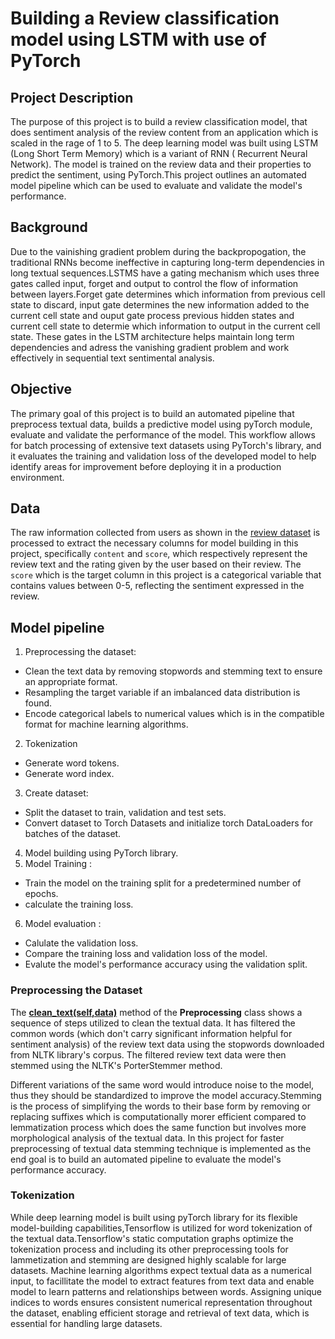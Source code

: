 # Building a Review classification model using LSTM with use of PyTorch 

## Project Description 
The purpose of this project is to build a review classification model, that does sentiment analysis of the review content from an application which is scaled in the rage of 1 to 5. The deep learning model was built using LSTM (Long Short Term Memory) which is a variant of RNN ( Recurrent Neural Network). The model is trained on the review data and their properties to predict the sentiment, using PyTorch.This project outlines an automated model pipeline which can be used to evaluate and validate the model's performance.

## Background 
Due to the vainishing gradient problem during the backpropogation, the traditional RNNs become ineffective in capturing long-term dependencies in long textual sequences.LSTMS have a gating mechanism which uses three gates called input, forget and output to control the flow of information between layers.Forget gate determines which information from previous cell state to discard, input gate determines the new information added to the current cell state and ouput gate process previous hidden states and current cell state to determie which information to output in the current cell state. These gates in the LSTM architecture helps maintain long term dependencies and adress the vanishing gradient problem and work effectively in sequential text sentimental analysis.

## Objective 
The primary goal of this project is to build an automated pipeline that preprocess textual data, builds a predictive model using pyTorch module, evaluate and validate the performance of the model. This workflow allows for batch processing of extensive text datasets using PyTorch's library, and it evaluates the training and validation loss of the developed model to help identify areas for improvement before deploying it in a production environment.

## Data 
The  raw information collected from users as  shown in the [review dataset](Data/review_data.csv)  is processed to extract the necessary columns for model building in this project, specifically `content` and `score`, which respectively represent the review text and the rating given by the user based on their review. The `score` which is the target column in this project is a categorical variable that contains values between 0-5, reflecting the sentiment expressed in the review.

## Model pipeline 

1. Preprocessing the dataset:
- Clean the text data by removing stopwords and stemming text to ensure an appropriate format.
- Resampling the target variable if an imbalanced data distribution is found.
- Encode categorical labels to numerical values which is in the compatible format for machine learning algorithms.
2. Tokenization
  - Generate word tokens.
  - Generate word index.
3. Create dataset:
- Split the dataset to train, validation and test sets.
- Convert dataset to Torch Datasets and initialize torch DataLoaders for batches of the dataset.
4. Model building using PyTorch library.
5. Model Training :
  - Train the model on the training split for a predetermined number of epochs.
  - calculate the training loss.
6. Model evaluation :
  - Calulate the validation loss.
  - Compare the training loss and validation loss of the model.
  - Evalute the model's performance accuracy using the validation split.

### Preprocessing the Dataset

The [**clean_text(self,data)**](MLPipeline/Preprocessing.py) method of the **Preprocessing** class shows a sequence of steps utilized to clean the textual data. It has filtered the common words (which don't carry significant information helpful for sentiment analysis)  of the review text data using the stopwords downloaded from NLTK library's corpus. The filtered review text data were then stemmed using the NLTK's PorterStemmer method.

Different variations of the same word would introduce noise to the model, thus they should be standardized to improve the model accuracy.Stemming is the process of simplifying the words to their base form by removing or replacing suffixes which is computationally morer efficient compared to lemmatization process which does the same function but involves more morphological analysis of the textual data. In this project for faster preprocessing of textual data stemming technique is implemented as the end goal is to build an automated pipeline to evaluate the model's performance accuracy.







### Tokenization 
While deep learning model is built using pyTorch library for its flexible model-building capabilities,Tensorflow is utilized for word tokenization of the textual data.Tensorflow's static computation graphs optimize the tokenization process and including its other preprocessing tools for lammetization and stemming are designed highly scalable for large datasets.
Machine learning algorithms expect textual data as a numerical input, to facillitate the model to extract features from text data and enable model to learn patterns and relationships between words. Assigning unique indices to words ensures consistent numerical representation throughout the dataset, enabling efficient storage and retrieval of text data, which is essential for handling large datasets.


















































